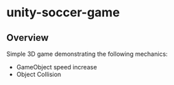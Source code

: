 # unity-soccer-game

## Overview

Simple 3D game demonstrating the following mechanics:
- GameObject speed increase
- Object Collision
